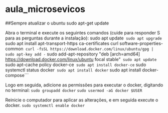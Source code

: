 # aula_microsevicos

##Sempre atualizar o ubuntu
sudo apt-get update

Abra o terminal e execute os seguintes comandos (cuide para responder S para as perguntas durante a instalação):
sudo apt update```
sudo apt upgrade```
sudo apt install apt-transport-https ca-certificates curl software-properties-common```
curl -fsSL https://download.docker.com/linux/ubuntu/gpg | sudo apt-key add -```
sudo add-apt-repository "deb [arch=amd64] https://download.docker.com/linux/ubuntu focal stable"```
sudo apt update```
sudo apt-cache policy docker-ce```
sudo apt install docker-ce```
sudo systemctl status docker```
sudo apt install docker```
sudo apt install docker-compose```

Logo em seguida, adicione as permissões para executar o docker, digitando no terminal:
```sudo groupadd docker```
```sudo usermod -aG docker $USER```

Reinicie o computador para aplicar as alterações, e em seguida execute o docker.
```sudo systemctl enable docker```

